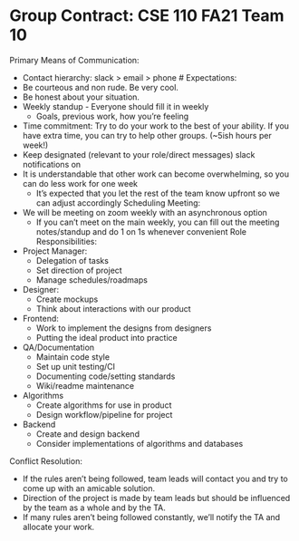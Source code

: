 # Group Contract: CSE 110 FA21 Team 10

Primary Means of Communication:
- Contact hierarchy: slack > email > phone #
Expectations:
- Be courteous and non rude. Be very cool. 
- Be honest about your situation. 
- Weekly standup - Everyone should fill it in weekly
	- Goals, previous work, how you’re feeling
- Time commitment: Try to do your work to the best of your ability. If you have extra time, you can try to help other groups. (~5ish hours per week!)
- Keep designated (relevant to your role/direct messages) slack notifications on
- It is understandable that other work can become overwhelming, so you can do less work for one week
	- It’s expected that you let the rest of the team know upfront so we can adjust accordingly
Scheduling Meeting:
- We will be meeting on zoom weekly with an asynchronous option
	- If you can’t meet on the main weekly, you can fill out the meeting notes/standup and do 1 on 1s whenever convenient 
Role Responsibilities:
- Project Manager:
	- Delegation of tasks
	- Set direction of project
	- Manage schedules/roadmaps
- Designer:
	- Create mockups
	- Think about interactions with our product
- Frontend:
	- Work to implement the designs from designers
	- Putting the ideal product into practice
- QA/Documentation
	- Maintain code style
	- Set up unit testing/CI
	- Documenting code/setting standards
	- Wiki/readme maintenance
- Algorithms
	- Create algorithms for use in product
	- Design workflow/pipeline for project
- Backend
	- Create and design backend
	- Consider implementations of algorithms and databases 



Conflict Resolution:
- If the rules aren’t being followed, team leads will contact you and try to come up with an amicable solution.
- Direction of the project is made by team leads but should be influenced by the team as a whole and by the TA.
- If many rules aren’t being followed constantly, we’ll notify the TA and allocate your work.
